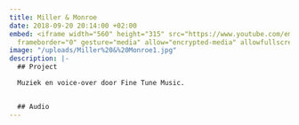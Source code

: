 ```yaml
---
title: Miller & Monroe
date: 2018-09-20 20:14:00 +02:00
embed: <iframe width="560" height="315" src="https://www.youtube.com/embed/-Cxi2WP28RM?rel=0&amp;showinfo=0"
  frameborder="0" gesture="media" allow="encrypted-media" allowfullscreen></iframe>
image: "/uploads/Miller%20&%20Monroe1.jpg"
description: |-
  ## Project

  Muziek en voice-over door Fine Tune Music.


  ## Audio
---
```


